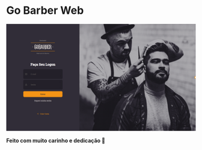 # Go Barber Web

![Imagem de Entrada]('./../go-barber-web-login.png)

**Feito com muito carinho e dedicação 💙**
